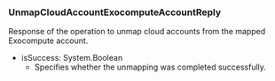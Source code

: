 ### UnmapCloudAccountExocomputeAccountReply
Response of the operation to unmap cloud accounts from the mapped Exocompute account.

- isSuccess: System.Boolean
  - Specifies whether the unmapping was completed successfully.
